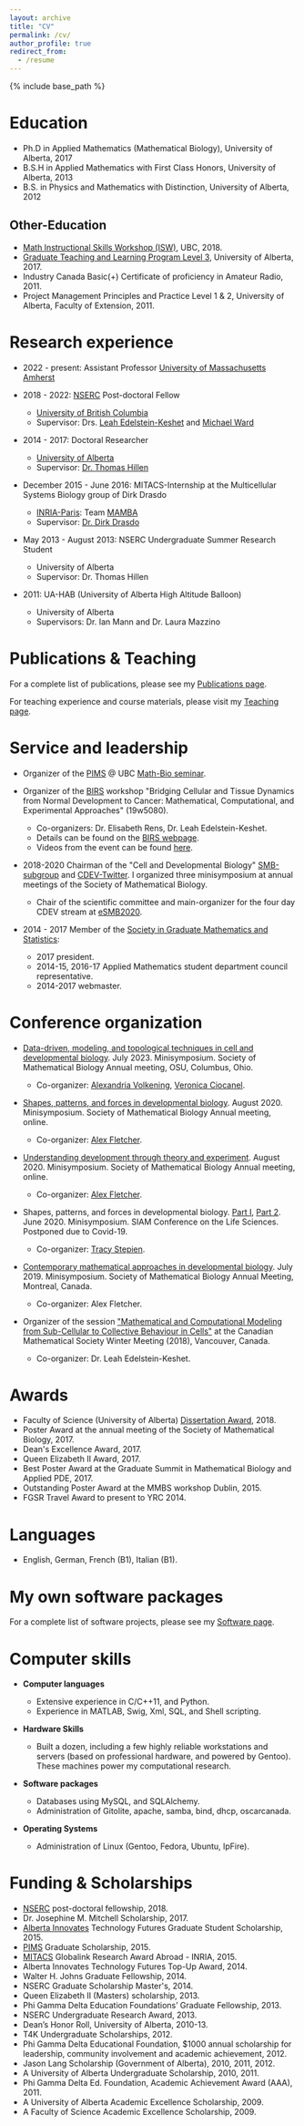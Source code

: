 ```yaml
---
layout: archive
title: "CV"
permalink: /cv/
author_profile: true
redirect_from:
  - /resume
---
```


{% include base_path %}

Education
======
* Ph.D in Applied Mathematics (Mathematical Biology), University of Alberta, 2017
* B.S.H in Applied Mathematics with First Class Honors, University of Alberta, 2013
* B.S. in Physics and Mathematics with Distinction, University of Alberta, 2012

Other-Education
-------
* [Math Instructional Skills Workshop (ISW)](https://www.math.ubc.ca/~fsl/ISW.html), UBC, 2018.
* [Graduate Teaching and Learning Program Level 3](https://www.ualberta.ca/graduate-studies/professional-development/graduate-teaching-and-learning-program/gtl-level3), University of Alberta, 2017.
* Industry Canada Basic(+) Certificate of proficiency in Amateur Radio, 2011.
* Project Management Principles and Practice Level 1 & 2, University of Alberta, Faculty of Extension, 2011.

Research experience
======
* 2022 - present: Assistant Professor [University of Massachusetts Amherst](https://umass.edu)

* 2018 - 2022: [NSERC](https://www.nserc-crsng.gc.ca/index_eng.asp) Post-doctoral Fellow
  * [University of British Columbia](https://www.math.ubc.ca/)
  * Supervisor: Drs. [Leah Edelstein-Keshet](https://www.math.ubc.ca/~keshet/keshet.html) and [Michael Ward](https://www.math.ubc.ca/~ward/)

* 2014 - 2017: Doctoral Researcher
  * [University of Alberta](https://www.ualberta.ca/mathematical-and-statistical-sciences/index.html)
  * Supervisor: [Dr. Thomas Hillen](https://www.math.ualberta.ca/~thillen/)

* December 2015 - June 2016: MITACS-Internship at the Multicellular Systems Biology group of Dirk Drasdo
  * [INRIA-Paris](https://www.inria.fr/en/centre-inria-de-paris): Team [MAMBA](https://team.inria.fr/mamba/)
  * Supervisor: [Dr. Dirk Drasdo](http://ms.izbi.uni-leipzig.de/)

* May 2013 - August 2013: NSERC Undergraduate Summer Research Student
  * University of Alberta
  * Supervisor: Dr. Thomas Hillen

* 2011: UA-HAB (University of Alberta High Altitude Balloon)
  * University of Alberta
  * Supervisors: Dr. Ian Mann and Dr. Laura Mazzino


Publications & Teaching
======
For a complete list of publications, please see my [Publications page](/publications/).

For teaching experience and course materials, please visit my [Teaching page](/teaching/).

Service and leadership
======
* Organizer of the [PIMS](http://www.pims.math.ca/) @ UBC [Math-Bio seminar](https://www.math.ubc.ca/Research/MathBio/seminarsMB.php).

* Organizer of the [BIRS](http://www.birs.ca/) workshop "Bridging Cellular and Tissue Dynamics from
Normal Development to Cancer: Mathematical, Computational, and Experimental
Approaches" (19w5080).
  * Co-organizers: Dr. Elisabeth Rens, Dr. Leah Edelstein-Keshet.
  * Details can be found on the [BIRS webpage](https://www.birs.ca/events/2019/5-day-workshops/19w5080).
  * Videos from the event can be found [here](https://www.birs.ca/events/2019/5-day-workshops/19w5080/videos).

* 2018-2020 Chairman of the "Cell and Developmental Biology" [SMB-subgroup](https://smb-celldevbio.github.io/) and [CDEV-Twitter](https://twitter.com/SMBdevBio). I organized three minisymposium at annual meetings of the Society of Mathematical Biology.
  * Chair of the scientific committee and main-organizer for the four day CDEV
  stream at [eSMB2020](https://smb2020.org/).

* 2014 - 2017 Member of the [Society in Graduate Mathematics and Statistics](http://sigmas.math.ualberta.ca/):
  * 2017 president.
  * 2014-15, 2016-17 Applied Mathematics student department council representative.
  * 2014-2017 webmaster.

Conference organization
=======

* [Data-driven, modeling, and topological techniques in cell and developmental biology](https://2023.smb.org/CDEV/CDEV-1-MS03.html). July 2023. Minisymposium.
Society of Mathematical Biology Annual meeting, OSU, Columbus, Ohio.
  * Co-organizer: [Alexandria Volkening](https://www.alexandriavolkening.com/), [Veronica Ciocanel](https://services.math.duke.edu/~ciocanel/).

* [Shapes, patterns, and forces in developmental biology](https://smb2020.org/tuesday/#MS2). August 2020. Minisymposium. Society of Mathematical Biology Annual meeting, online.
  * Co-organizer: [Alex Fletcher](https://alexfletcher.github.io/about/).

* [Understanding development through theory and experiment](https://smb2020.org/wednesday/#MS2). August 2020. Minisymposium. Society of Mathematical Biology Annual meeting, online.
  * Co-organizer: [Alex Fletcher](https://alexfletcher.github.io/about/).

* Shapes, patterns, and forces in developmental biology. [Part I](https://meetings.siam.org/sess/dsp_programsess.cfm?SESSIONCODE=68544), [Part 2](https://meetings.siam.org/sess/dsp_programsess.cfm?SESSIONCODE=68545). June 2020. Minisymposium. SIAM Conference on the Life Sciences. Postponed due to Covid-19.
  * Co-organizer: [Tracy Stepien](https://people.clas.ufl.edu/tstepien/).

* [Contemporary mathematical approaches in developmental biology](https://www.smb.org/wp-content/uploads/2019/01/Subgroup_DevelopmentalBiology_March2019.pdf). July 2019. Minisymposium. Society of Mathematical Biology Annual Meeting, Montreal, Canada.
  * Co-organizer: Alex Fletcher.

* Organizer of the session ["Mathematical and Computational Modeling from Sub-Cellular to Collective Behaviour in Cells"](https://winter18.cms.math.ca/index.php/sessions/) at the Canadian Mathematical Society Winter Meeting (2018), Vancouver, Canada.
  * Co-organizer: Dr. Leah Edelstein-Keshet.

Awards
========

* Faculty of Science (University of Alberta) [Dissertation Award](https://www.ualberta.ca/science/about-us/awards-and-accolades/graduate-award-winners), 2018.
* Poster Award at the annual meeting of the Society of Mathematical Biology, 2017.
* Dean's Excellence Award, 2017.
* Queen Elizabeth II Award, 2017.
* Best Poster Award at the Graduate Summit in Mathematical Biology and Applied PDE, 2017.
* Outstanding Poster Award at the MMBS workshop Dublin, 2015.
* FGSR Travel Award to present to YRC 2014.

Languages
=======

* English, German, French (B1), Italian (B1).

My own software packages
=======

For a complete list of software projects, please see my [Software page](/software/).

Computer skills
=======

* **Computer languages**
  * Extensive experience in C/C++11, and Python.
  * Experience in MATLAB, Swig, Xml, SQL, and Shell scripting.

* **Hardware Skills**
  * Built a dozen, including a few highly reliable workstations and servers (based on professional hardware, and powered by Gentoo). These machines power my computational research.

* **Software packages**
  * Databases using MySQL, and SQLAlchemy.
  * Administration of Gitolite, apache, samba, bind, dhcp, oscarcanada.

* **Operating Systems**
  * Administration of Linux (Gentoo, Fedora, Ubuntu, IpFire).


Funding & Scholarships
=======

* [NSERC](https://www.nserc-crsng.gc.ca/index_eng.asp) post-doctoral fellowship, 2018.
* Dr. Josephine M. Mitchell Scholarship, 2017.
* [Alberta Innovates](https://albertainnovates.ca/) Technology Futures Graduate Student Scholarship, 2015.
* [PIMS](http://www.pims.math.ca/) Graduate Scholarship, 2015.
* [MITACS](http://www.mitacs.ca/) Globalink Research Award Abroad - INRIA, 2015.
* Alberta Innovates Technology Futures Top-Up Award, 2014.
* Walter H. Johns Graduate Fellowship, 2014.
* NSERC Graduate Scholarship Master's, 2014.
* Queen Elizabeth II (Masters) scholarship, 2013.
* Phi Gamma Delta Education Foundations’ Graduate Fellowship, 2013.
* NSERC Undergraduate Research Award, 2013.
* Dean’s Honor Roll, University of Alberta, 2010-13.
* T4K Undergraduate Scholarships, 2012.
* Phi Gamma Delta Educational Foundation, $1000 annual scholarship for leadership, community involvement and academic achievement, 2012.
* Jason Lang Scholarship (Government of Alberta), 2010, 2011, 2012.
* A University of Alberta Undergraduate Scholarship, 2010, 2011.
* Phi Gamma Delta Ed. Foundation, Academic Achievement Award (AAA), 2011.
* A University of Alberta Academic Excellence Scholarship, 2009.
* A Faculty of Science Academic Excellence Scholarship, 2009.
